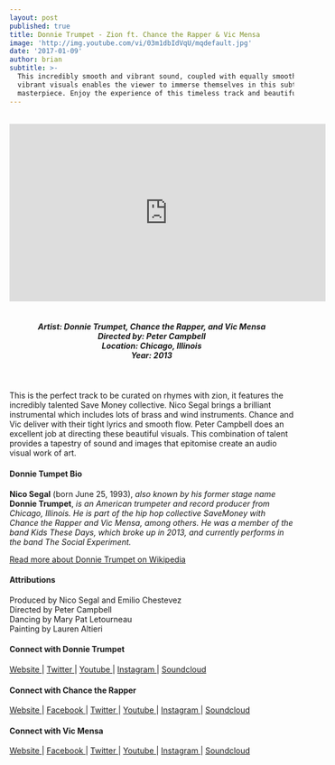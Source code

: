 ```yaml
---
layout: post
published: true
title: Donnie Trumpet - Zion ft. Chance the Rapper & Vic Mensa
image: 'http://img.youtube.com/vi/03m1dbIdVqU/mqdefault.jpg'
date: '2017-01-09'
author: brian
subtitle: >-
  This incredibly smooth and vibrant sound, coupled with equally smooth and
  vibrant visuals enables the viewer to immerse themselves in this subtle
  masterpiece. Enjoy the experience of this timeless track and beautiful video.
---
```

<br />
<div class="embed-container">
<iframe allowfullscreen="" frameborder="0" height="315" src="https://www.youtube.com/embed/03m1dbIdVqU?rel=0" width="560"></iframe></div>
<br>
<h5 style="text-align: center;">
Artist: Donnie Trumpet, Chance the Rapper, and Vic Mensa <br>
Directed by: Peter Campbell <br>
Location: Chicago, Illinois <br>
Year: 2013
</h5>
<br>

This is the perfect track to be curated on rhymes with zion, it features the incredibly talented Save Money collective. Nico Segal brings a brilliant instrumental which includes lots of brass and wind instruments. Chance and Vic deliver with their tight lyrics and smooth flow. Peter Campbell does an excellent job at directing these beautiful visuals. This combination of talent provides a tapestry of sound and images that epitomise create an audio visual work of art.


#### Donnie Tumpet Bio

**Nico Segal** (born June 25, 1993), *also known by his former stage name* **Donnie Trumpet**, *is an American trumpeter and record producer from Chicago, Illinois. He is part of the hip hop collective SaveMoney with Chance the Rapper and Vic Mensa, among others. He was a member of the band Kids These Days, which broke up in 2013, and currently performs in the band The Social Experiment.*

<a href="https://en.wikipedia.org/wiki/Nico_Segal" target="_blank">Read more about Donnie Trumpet on Wikipedia</a> 

#### Attributions

Produced by Nico Segal and Emilio Chestevez <br>
Directed by Peter Campbell <br>
Dancing by Mary Pat Letourneau <br>
Painting by Lauren Altieri

#### Connect with Donnie Trumpet

<a class="fa fa-globe" href="http://nicosegal.com/" target="_blank"> Website </a> |
<a class="fa fa-twitter" href="https://twitter.com/nicosegalr" target="_blank"> Twitter </a> |
<a class="fa fa-youtube" href="https://www.youtube.com/channel/UCt54obu9t5oBNw5ipq1Dq4w" target="_blank"> Youtube </a> |
<a class="fa fa-instagram" href="https://www.instagram.com/nicosegal/" target="_blank"> Instagram </a> |
<a class="fa fa-soundcloud" href="https://soundcloud.com/nicosegal" target="_blank"> Soundcloud </a> 

#### Connect with Chance the Rapper

<a class="fa fa-globe" href="http://chanceraps.com/" target="_blank"> Website </a> |
<a class="fa fa-facebook" href="https://www.facebook.com/chancetherapper/" target="_blank"> Facebook </a> |
<a class="fa fa-twitter" href="https://twitter.com/chancetherapper" target="_blank"> Twitter </a> |
<a class="fa fa-youtube" href="https://www.youtube.com/channel/UCeXp3EC97_rUl_e2vgM3gLg" target="_blank"> Youtube </a> |
<a class="fa fa-instagram" href="https://www.instagram.com/chancetherapper/" target="_blank"> Instagram </a> |
<a class="fa fa-soundcloud" href="https://soundcloud.com/chancetherapper" target="_blank"> Soundcloud </a> 

#### Connect with Vic Mensa

<a class="fa fa-globe" href="http://www.vicmensa.com/" target="_blank"> Website </a> |
<a class="fa fa-facebook" href="https://www.facebook.com/vicmensa1" target="_blank"> Facebook </a> |
<a class="fa fa-twitter" href="https://twitter.com/vicmensa" target="_blank"> Twitter </a> |
<a class="fa fa-youtube" href="https://www.youtube.com/vicmensavevo" target="_blank"> Youtube </a> |
<a class="fa fa-instagram" href="https://www.instagram.com/vicmensa" target="_blank"> Instagram </a> |
<a class="fa fa-soundcloud" href="https://soundcloud.com/vicmensa" target="_blank"> Soundcloud </a>